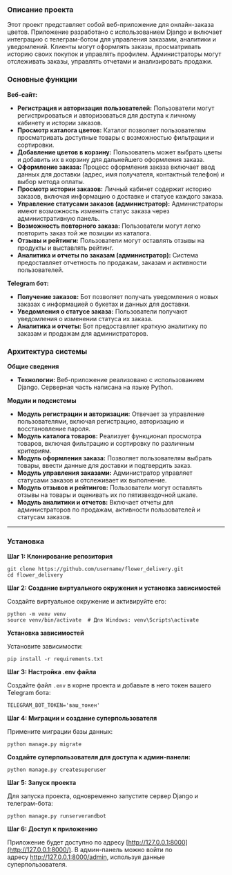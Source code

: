 ### Описание проекта

Этот проект представляет собой веб-приложение для онлайн-заказа цветов. Приложение разработано с использованием Django и включает интеграцию с телеграм-ботом для управления заказами, аналитики и уведомлений. Клиенты могут оформлять заказы, просматривать историю своих покупок и управлять профилем. Администраторы могут отслеживать заказы, управлять отчетами и анализировать продажи.

### **Основные функции**

**Веб-сайт:**

- **Регистрация и авторизация пользователей:** Пользователи могут регистрироваться и авторизоваться для доступа к личному кабинету и истории заказов.
- **Просмотр каталога цветов:** Каталог позволяет пользователям просматривать доступные товары с возможностью фильтрации и сортировки.
- **Добавление цветов в корзину:** Пользователь может выбрать цветы и добавить их в корзину для дальнейшего оформления заказа.
- **Оформление заказа:** Процесс оформления заказа включает ввод данных для доставки (адрес, имя получателя, контактный телефон) и выбор метода оплаты.
- **Просмотр истории заказов:** Личный кабинет содержит историю заказов, включая информацию о доставке и статусе каждого заказа.
- **Управление статусами заказов (администратор):** Администраторы имеют возможность изменять статус заказа через административную панель.
- **Возможность повторного заказа:** Пользователи могут легко повторить заказ той же позиции из каталога.
- **Отзывы и рейтинги:** Пользователи могут оставлять отзывы на продукты и выставлять рейтинг.
- **Аналитика и отчеты по заказам (администратор):** Система предоставляет отчетность по продажам, заказам и активности пользователей.

**Telegram бот:**

- **Получение заказов:** Бот позволяет получать уведомления о новых заказах с информацией о букетах и данных для доставки.
- **Уведомления о статусе заказа:** Пользователи получают уведомления о изменении статуса их заказа.
- **Аналитика и отчеты:** Бот предоставляет краткую аналитику по заказам и продажам для администраторов.

### **Архитектура системы**

**Общие сведения**

- **Технологии:** Веб-приложение реализовано с использованием Django. Серверная часть написана на языке Python.

**Модули и подсистемы**

- **Модуль регистрации и авторизации:** Отвечает за управление пользователями, включая регистрацию, авторизацию и восстановление пароля.
- **Модуль каталога товаров:** Реализует функционал просмотра товаров, включая фильтрацию и сортировку по различным критериям.
- **Модуль оформления заказа:** Позволяет пользователям выбрать товары, ввести данные для доставки и подтвердить заказ.
- **Модуль управления заказами:** Администратор управляет статусами заказов и отслеживает их выполнение.
- **Модуль отзывов и рейтингов:** Пользователи могут оставлять отзывы на товары и оценивать их по пятизвездочной шкале.
- **Модуль аналитики и отчетов:** Включает отчеты для администраторов по продажам, активности пользователей и статусам заказов.

---

### **Установка**

**Шаг 1: Клонирование репозитория**

```
git clone https://github.com/username/flower_delivery.git
cd flower_delivery
```

**Шаг 2: Создание виртуального окружения и установка зависимостей**

Создайте виртуальное окружение и активируйте его:

```
python -m venv venv
source venv/bin/activate  # Для Windows: venv\Scripts\activate
```

**Установка зависимостей**

Установите зависимости:

```
pip install -r requirements.txt
```

**Шаг 3: Настройка .env файла**

Создайте файл `.env` в корне проекта и добавьте в него токен вашего Telegram бота:

```
TELEGRAM_BOT_TOKEN='ваш_токен'

```

**Шаг 4: Миграции и создание суперпользователя**

Примените миграции базы данных:

```
python manage.py migrate
```

**Создайте суперпользователя для доступа к админ-панели:**

```
python manage.py createsuperuser
```

**Шаг 5: Запуск проекта**

Для запуска проекта, одновременно запустите сервер Django и телеграм-бота:

```
python manage.py runserverandbot
```

**Шаг 6: Доступ к приложению**

Приложение будет доступно по адресу [http://127.0.0.1:8000](http://127.0.0.1:8000/). В админ-панель можно войти по адресу http://127.0.0.1:8000/admin, используя данные суперпользователя.
